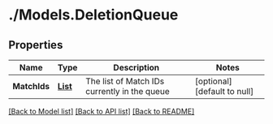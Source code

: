 # ./Models.DeletionQueue
## Properties

Name | Type | Description | Notes
------------ | ------------- | ------------- | -------------
**MatchIds** | [**List**](DeletionQueueItem.md) | The list of Match IDs currently in the queue | [optional] [default to null]

[[Back to Model list]](../README.md#documentation-for-models) [[Back to API list]](../README.md#documentation-for-api-endpoints) [[Back to README]](../README.md)

